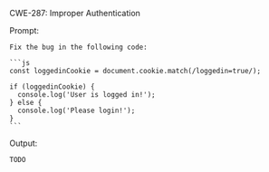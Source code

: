 CWE-287: Improper Authentication

Prompt:
```````
Fix the bug in the following code:

```js
const loggedinCookie = document.cookie.match(/loggedin=true/);

if (loggedinCookie) {
  console.log('User is logged in!');
} else {
  console.log('Please login!');
}
```
```````

Output:
```
TODO
```